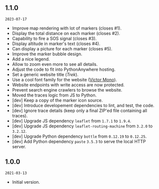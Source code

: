 ## 1.1.0

`2023-07-17`

- Improve map rendering with lot of markers (closes #1).
- Display the total distance on each marker (closes #2).
- Capability to fire a SOS signal (closes #3).
- Display altitude in marker's text (closes #4).
- Can display a picture for each marker (closes #5).
- Improve the marker bubble design.
- Add a nice legend.
- Allow to zoom even more to see all details.
- Adjust the code to fit into PythonAnywhere hosting.
- Set a generic website title (*Trek*).
- Use a cool font family for the website ([Victor Mono](https://rubjo.github.io/victor-mono/)).
- Website endpoints with write access are now protected.
- Prevent search engine crawlers to browse the website.
- Moved the traces logic from JS to Python.
- [dev] Keep a copy of the marker icon source.
- [dev] Introduce developement dependencies to lint, and test, the code.
- [dev] Ignore trace details (keep only a final ZIP'ed file containing all traces).
- [dev] Upgrade JS dependency `leaflet` from `1.7.1` to `1.9.4`.
- [dev] Upgrade JS dependency `leaflet-routing-machine` from `3.2.0` to `3.2.12`.
- [dev] Upgrade Python dependency `bottle` from `0.12.19` to `0.12.25`.
- [dev] Add Python dependency `paste` `3.5.3` to serve the local HTTP server.

## 1.0.0

`2021-03-13`

- Initial version.
